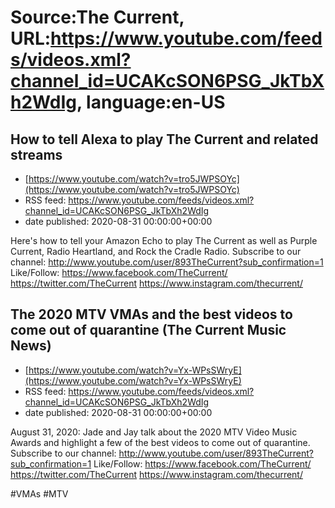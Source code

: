 # Source:The Current, URL:https://www.youtube.com/feeds/videos.xml?channel_id=UCAKcSON6PSG_JkTbXh2WdIg, language:en-US

## How to tell Alexa to play The Current and related streams
 - [https://www.youtube.com/watch?v=tro5JWPSOYc](https://www.youtube.com/watch?v=tro5JWPSOYc)
 - RSS feed: https://www.youtube.com/feeds/videos.xml?channel_id=UCAKcSON6PSG_JkTbXh2WdIg
 - date published: 2020-08-31 00:00:00+00:00

Here's how to tell your Amazon Echo to play The Current as well as Purple Current, Radio Heartland, and Rock the Cradle Radio.
Subscribe to our channel:
http://www.youtube.com/user/893TheCurrent?sub_confirmation=1
Like/Follow:
https://www.facebook.com/TheCurrent/
https://twitter.com/TheCurrent
https://www.instagram.com/thecurrent/

## The 2020 MTV VMAs and the best videos to come out of quarantine (The Current Music News)
 - [https://www.youtube.com/watch?v=Yx-WPsSWryE](https://www.youtube.com/watch?v=Yx-WPsSWryE)
 - RSS feed: https://www.youtube.com/feeds/videos.xml?channel_id=UCAKcSON6PSG_JkTbXh2WdIg
 - date published: 2020-08-31 00:00:00+00:00

August 31, 2020: Jade and Jay talk about the 2020 MTV Video Music Awards and highlight a few of the best videos to come out of quarantine.
Subscribe to our channel:
http://www.youtube.com/user/893TheCurrent?sub_confirmation=1
Like/Follow:
https://www.facebook.com/TheCurrent/
https://twitter.com/TheCurrent
https://www.instagram.com/thecurrent/

#VMAs #MTV

